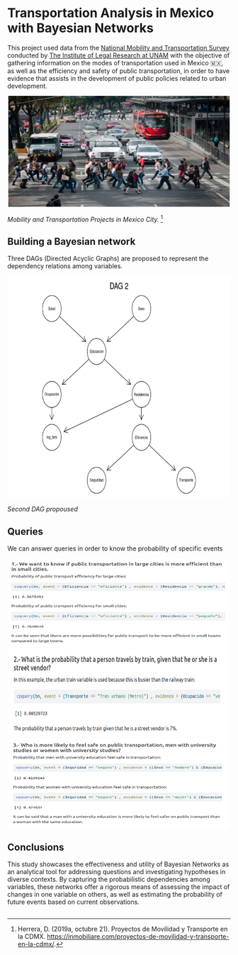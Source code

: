 # Transportation Analysis in Mexico with Bayesian Networks

This project used data from the [National Mobility and Transportation Survey](http://www.losmexicanos.unam.mx/movilidadytransporte/encuesta_nacional.html) conducted by [The Institute of Legal Research at UNAM](https://www.juridicas.unam.mx/) with the objective of gathering information on the modes of transportation used in Mexico 🇲🇽, as well as the efficiency and safety of public transportation, in order to have evidence that assists in the development of public policies related to urban development.

<p align="center">
<img src="data/movility_mx" alt="movility" width="500" height="250">
</p>

*Mobility and Transportation Projects in Mexico City.* [^1]

## Building a Bayesian network 
Three DAGs (Directed Acyclic Graphs) are proposed to represent the dependency relations among variables.

<p align="center">
<img src="data/dag2.png" alt="dag2" width="600" height="500">
</p>

*Second DAG propoused*

## Queries

We can answer queries in order to know the probability of specific events

<img src="data/query1.png" alt="dag2" width="500" height="200">

<img src="data/query2.png" alt="dag2" width="500" height="200">

<img src="data/query3.png" alt="dag2" width="500" height="200">

## Conclusions

This study showcases the effectiveness and utility of Bayesian Networks as an analytical tool for addressing questions and investigating hypotheses in diverse contexts. By capturing the probabilistic dependencies among variables, these networks offer a rigorous means of assessing the impact of changes in one variable on others, as well as estimating the probability of future events based on current observations.

##
[^1]: Herrera, D. (2019a, octubre 21). Proyectos de Movilidad y Transporte en la CDMX. https://inmobiliare.com/proyectos-de-movilidad-y-transporte-en-la-cdmx/.
